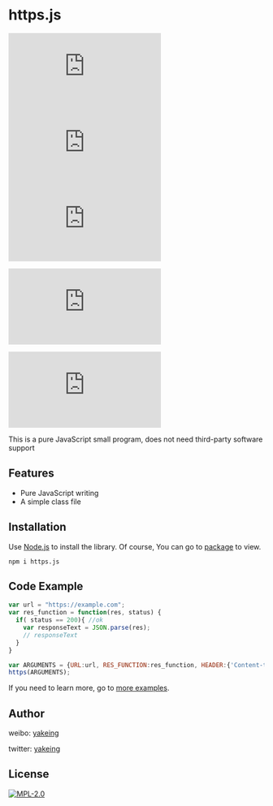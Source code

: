 # https.js

[![codecov](https://badging.vercel.app/codecov/coverage/gh/yakeing/https.js?icon=codecov&branch=main)](https://codecov.io/gh/yakeing/https.js)
[![TAG](https://badging.vercel.app/github/tag/yakeing/https.js?icon=github)](../../releases)
[![NPM](https://badging.vercel.app/npm/version/https.js?icon=npm)](https://www.npmjs.com/package/https.js)

[![Package](https://badging.vercel.app/npm/package/https.js)](https://www.npmjs.com/package/https.js)

[![codecov-totals](https://badging.vercel.app/codecov/totals/gh/yakeing/https.js)](https://codecov.io/gh/yakeing/https.js)

This is a pure JavaScript small program, does not need third-party software support

## Features

- Pure JavaScript writing
- A simple class file

## Installation

Use [Node.js](https://nodejs.org/) to install the library. Of course, You can go to [package](https://www.npmjs.com/package/https.js) to view.

```console
npm i https.js
```

## Code Example

```javascript
var url = "https://example.com";
var res_function = function(res, status) {
  if( status == 200){ //ok
  	var responseText = JSON.parse(res);
  	// responseText
  }
}

var ARGUMENTS = {URL:url, RES_FUNCTION:res_function, HEADER:{'Content-type':'application/json;charset=UTF-8'}};
https(ARGUMENTS);
```
If you need to learn more, go to [more examples](https://https.js.org/pages/Example.html).

## Author

weibo: [yakeing](https://weibo.com/yakeing)

twitter: [yakeing](https://twitter.com/yakeing)

## License

[![MPL-2.0](https://badging.vercel.app/static/license/555/MPL-2.0/FE7D37?icon=github)](LICENSE)

